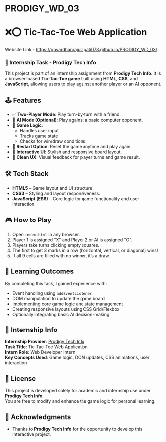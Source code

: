 # PRODIGY_WD_03

# ❌⭕ Tic-Tac-Toe Web Application
Website Link:- https://govardhanrajulapati073.github.io/PRODIGY_WD_03/

### 🎯 Internship Task - Prodigy Tech Info
This project is part of an internship assignment from **Prodigy Tech Info**. It is a browser-based **Tic-Tac-Toe game** built using **HTML**, **CSS**, and **JavaScript**, allowing users to play against another player or an AI opponent.


## 🕹️ Features
- ✅ **Two-Player Mode**: Play turn-by-turn with a friend.
- 🤖 **AI Mode (Optional)**: Play against a basic computer opponent.
- 🧠 **Game Logic**:
  - Handles user input
  - Tracks game state
  - Checks for win/draw conditions
- 🔄 **Restart Option**: Reset the game anytime and play again.
- 🎨 **Interactive UI**: Stylish and responsive board layout.
- 🧼 **Clean UX**: Visual feedback for player turns and game result.


## 🛠️ Tech Stack
- **HTML5** – Game layout and UI structure.
- **CSS3** – Styling and layout responsiveness.
- **JavaScript (ES6)** – Core logic for game functionality and user interaction.


## 🎮 How to Play
1. Open `index.html` in any browser.
2. Player 1 is assigned "X" and Player 2 or AI is assigned "O".
3. Players take turns clicking empty squares.
4. The first to get 3 marks in a row (horizontal, vertical, or diagonal) wins!
5. If all 9 cells are filled with no winner, it’s a draw.


## 🧠 Learning Outcomes
By completing this task, I gained experience with:
- Event handling using `addEventListener`
- DOM manipulation to update the game board
- Implementing core game logic and state management
- Creating responsive layouts using CSS Grid/Flexbox
- Optionally integrating basic AI decision-making



## 🏢 Internship Info
**Internship Provider**: [Prodigy Tech Info](https://prodigyinfotech.dev/)  
**Task Title**: Tic-Tac-Toe Web Application  
**Intern Role**: Web Developer Intern  
**Key Concepts Used**: Game logic, DOM updates, CSS animations, user interaction



## 📃 License
This project is developed solely for academic and internship use under **Prodigy Tech Info**.  
You are free to modify and enhance the game logic for personal learning.


## 🙌 Acknowledgments

- Thanks to **Prodigy Tech Info** for the opportunity to develop this interactive project.



